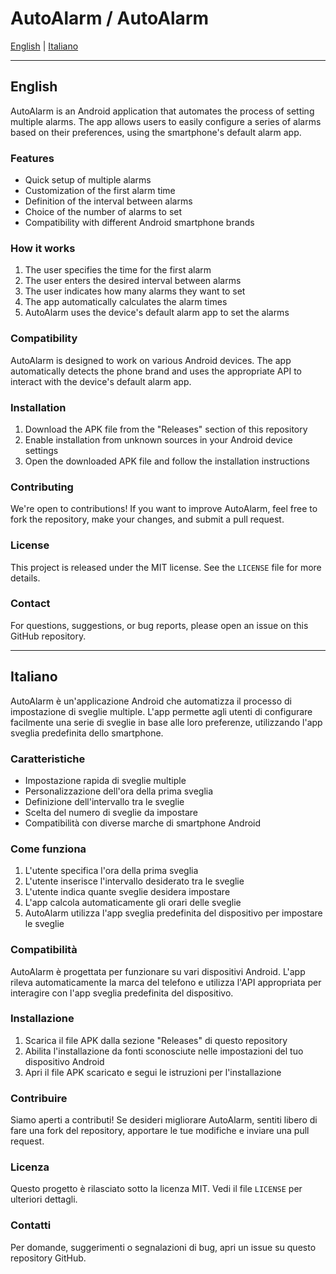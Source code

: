 # AutoAlarm / AutoAlarm

[English](#english) | [Italiano](#italiano)

---

<a name="english"></a>
## English

AutoAlarm is an Android application that automates the process of setting multiple alarms. The app allows users to easily configure a series of alarms based on their preferences, using the smartphone's default alarm app.

### Features

- Quick setup of multiple alarms
- Customization of the first alarm time
- Definition of the interval between alarms
- Choice of the number of alarms to set
- Compatibility with different Android smartphone brands

### How it works

1. The user specifies the time for the first alarm
2. The user enters the desired interval between alarms
3. The user indicates how many alarms they want to set
4. The app automatically calculates the alarm times
5. AutoAlarm uses the device's default alarm app to set the alarms

### Compatibility

AutoAlarm is designed to work on various Android devices. The app automatically detects the phone brand and uses the appropriate API to interact with the device's default alarm app.

### Installation

1. Download the APK file from the "Releases" section of this repository
2. Enable installation from unknown sources in your Android device settings
3. Open the downloaded APK file and follow the installation instructions

### Contributing

We're open to contributions! If you want to improve AutoAlarm, feel free to fork the repository, make your changes, and submit a pull request.

### License

This project is released under the MIT license. See the `LICENSE` file for more details.

### Contact

For questions, suggestions, or bug reports, please open an issue on this GitHub repository.

---

<a name="italiano"></a>
## Italiano

AutoAlarm è un'applicazione Android che automatizza il processo di impostazione di sveglie multiple. L'app permette agli utenti di configurare facilmente una serie di sveglie in base alle loro preferenze, utilizzando l'app sveglia predefinita dello smartphone.

### Caratteristiche

- Impostazione rapida di sveglie multiple
- Personalizzazione dell'ora della prima sveglia
- Definizione dell'intervallo tra le sveglie
- Scelta del numero di sveglie da impostare
- Compatibilità con diverse marche di smartphone Android

### Come funziona

1. L'utente specifica l'ora della prima sveglia
2. L'utente inserisce l'intervallo desiderato tra le sveglie
3. L'utente indica quante sveglie desidera impostare
4. L'app calcola automaticamente gli orari delle sveglie
5. AutoAlarm utilizza l'app sveglia predefinita del dispositivo per impostare le sveglie

### Compatibilità

AutoAlarm è progettata per funzionare su vari dispositivi Android. L'app rileva automaticamente la marca del telefono e utilizza l'API appropriata per interagire con l'app sveglia predefinita del dispositivo.

### Installazione

1. Scarica il file APK dalla sezione "Releases" di questo repository
2. Abilita l'installazione da fonti sconosciute nelle impostazioni del tuo dispositivo Android
3. Apri il file APK scaricato e segui le istruzioni per l'installazione

### Contribuire

Siamo aperti a contributi! Se desideri migliorare AutoAlarm, sentiti libero di fare una fork del repository, apportare le tue modifiche e inviare una pull request.

### Licenza

Questo progetto è rilasciato sotto la licenza MIT. Vedi il file `LICENSE` per ulteriori dettagli.

### Contatti

Per domande, suggerimenti o segnalazioni di bug, apri un issue su questo repository GitHub.


